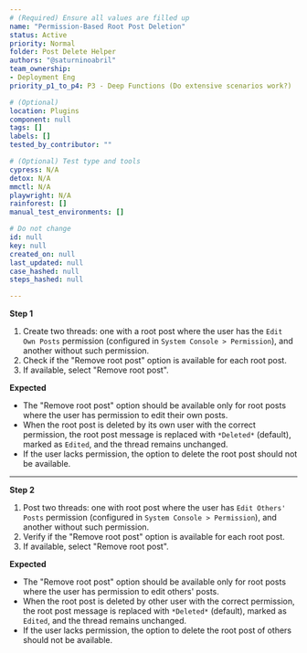 ```yaml
---
# (Required) Ensure all values are filled up
name: "Permission-Based Root Post Deletion"
status: Active
priority: Normal
folder: Post Delete Helper
authors: "@saturninoabril"
team_ownership:
- Deployment Eng
priority_p1_to_p4: P3 - Deep Functions (Do extensive scenarios work?)

# (Optional)
location: Plugins
component: null
tags: []
labels: []
tested_by_contributor: ""

# (Optional) Test type and tools
cypress: N/A
detox: N/A
mmctl: N/A
playwright: N/A
rainforest: []
manual_test_environments: []

# Do not change
id: null
key: null
created_on: null
last_updated: null
case_hashed: null
steps_hashed: null

---
```


**Step 1**

1. Create two threads: one with a root post where the user has the `Edit Own Posts` permission (configured in `System Console > Permission`), and another without such permission.
2. Check if the "Remove root post" option is available for each root post.
3. If available, select "Remove root post".

**Expected**

- The "Remove root post" option should be available only for root posts where the user has permission to edit their own posts.
- When the root post is deleted by its own user with the correct permission, the root post message is replaced with `*Deleted*` (default), marked as `Edited`, and the thread remains unchanged.
- If the user lacks permission, the option to delete the root post should not be available.

---

**Step 2**

1. Post two threads: one with root post where the user has `Edit Others' Posts` permission (configured in `System Console > Permission`), and another without such permission.
2. Verify if the "Remove root post" option is available for each root post.
3. If available, select "Remove root post".

**Expected**

- The "Remove root post" option should be available only for root posts where the user has permission to edit others' posts.
- When the root post is deleted by other user with the correct permission, the root post message is replaced with `*Deleted*` (default), marked as `Edited`, and the thread remains unchanged.
- If the user lacks permission, the option to delete the root post of others should not be available.

